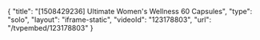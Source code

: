 {
    "title": "[1508429236] Ultimate Women's Wellness  60 Capsules",
    "type": "solo",
    "layout": "iframe-static",
    "videoId": "123178803",
    "url": "\/tvpembed\/123178803"
}